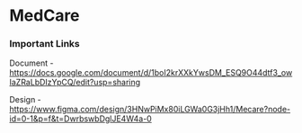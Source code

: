 # MedCare

### Important Links
Document  - https://docs.google.com/document/d/1boI2krXXkYwsDM_ESQ9O44dtf3_owIaZRaLbDIzYpCQ/edit?usp=sharing

Design  - https://www.figma.com/design/3HNwPiMx80iLGWa0G3jHh1/Mecare?node-id=0-1&p=f&t=DwrbswbDglJE4W4a-0
